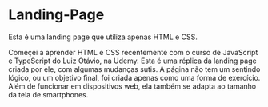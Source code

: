 # Landing-Page
Esta é uma landing page que utiliza apenas HTML e CSS. 

Começei a aprender HTML e CSS recentemente com o curso de JavaScript e TypeScript do Luiz Otávio, na Udemy. Esta é uma réplica da landing page criada por ele, com algumas mudanças sutis. A página não tem um sentindo lógico, ou um objetivo final, foi criada apenas como uma forma de exercício. Além de funcionar em dispositivos web, ela também se adapta ao tamanho da tela de smartphones.
